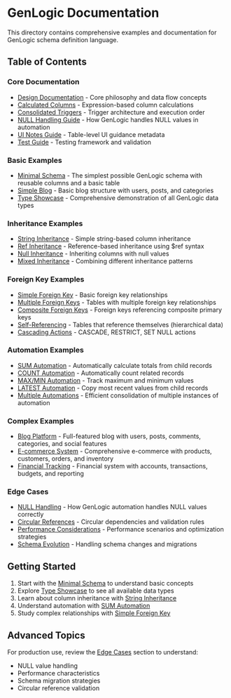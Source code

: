 # GenLogic Documentation

This directory contains comprehensive examples and documentation for GenLogic schema definition language.

## Table of Contents

### Core Documentation
- [Design Documentation](design.md) - Core philosophy and data flow concepts
- [Calculated Columns](calculated-columns.md) - Expression-based column calculations
- [Consolidated Triggers](consolidated-triggers.md) - Trigger architecture and execution order
- [NULL Handling Guide](null-handling-guide.md) - How GenLogic handles NULL values in automation
- [UI Notes Guide](ui-notes-guide.md) - Table-level UI guidance metadata
- [Test Guide](test-guide.md) - Testing framework and validation

### Basic Examples
- [Minimal Schema](examples/basic/minimal-schema.md) - The simplest possible GenLogic schema with reusable columns and a basic table
- [Simple Blog](examples/basic/simple-blog.md) - Basic blog structure with users, posts, and categories
- [Type Showcase](examples/basic/type-showcase.md) - Comprehensive demonstration of all GenLogic data types

### Inheritance Examples
- [String Inheritance](examples/inheritance/string-inheritance.md) - Simple string-based column inheritance
- [Ref Inheritance](examples/inheritance/ref-inheritance.md) - Reference-based inheritance using $ref syntax
- [Null Inheritance](examples/inheritance/null-inheritance.md) - Inheriting columns with null values
- [Mixed Inheritance](examples/inheritance/mixed-inheritance.md) - Combining different inheritance patterns

### Foreign Key Examples
- [Simple Foreign Key](examples/foreign-keys/simple-foreign-key.md) - Basic foreign key relationships
- [Multiple Foreign Keys](examples/foreign-keys/multiple-foreign-keys.md) - Tables with multiple foreign key relationships
- [Composite Foreign Keys](examples/foreign-keys/composite-foreign-keys.md) - Foreign keys referencing composite primary keys
- [Self-Referencing](examples/foreign-keys/self-referencing.md) - Tables that reference themselves (hierarchical data)
- [Cascading Actions](examples/foreign-keys/cascading-actions.md) - CASCADE, RESTRICT, SET NULL actions


### Automation Examples
- [SUM Automation](examples/automations/sum-automation.md) - Automatically calculate totals from child records
- [COUNT Automation](examples/automations/count-automation.md) - Automatically count related records
- [MAX/MIN Automation](examples/automations/max-min-automation.md) - Track maximum and minimum values
- [LATEST Automation](examples/automations/latest-automation.md) - Copy most recent values from child records
- [Multiple Automations](examples/automations/multiple-automations.md) - Efficient consolidation of multiple instances of automation


### Complex Examples
- [Blog Platform](examples/complex/blog-platform.md) - Full-featured blog with users, posts, comments, categories, and social features
- [E-commerce System](examples/complex/e-commerce-system.md) - Comprehensive e-commerce with products, customers, orders, and inventory
- [Financial Tracking](examples/complex/financial-tracking.md) - Financial system with accounts, transactions, budgets, and reporting

### Edge Cases
- [NULL Handling](examples/edge-cases/null-handling.md) - How GenLogic automation handles NULL values correctly
- [Circular References](examples/edge-cases/circular-references.md) - Circular dependencies and validation rules
- [Performance Considerations](examples/edge-cases/performance-considerations.md) - Performance scenarios and optimization strategies
- [Schema Evolution](examples/edge-cases/schema-evolution.md) - Handling schema changes and migrations

## Getting Started

1. Start with the [Minimal Schema](examples/basic/minimal-schema.md) to understand basic concepts
2. Explore [Type Showcase](examples/basic/type-showcase.md) to see all available data types
3. Learn about column inheritance with [String Inheritance](examples/inheritance/string-inheritance.md)
4. Understand automation with [SUM Automation](examples/automations/sum-automation.md)
5. Study complex relationships with [Simple Foreign Key](examples/foreign-keys/simple-foreign-key.md)

## Advanced Topics

For production use, review the [Edge Cases](#edge-cases) section to understand:
- NULL value handling
- Performance characteristics
- Schema migration strategies
- Circular reference validation
